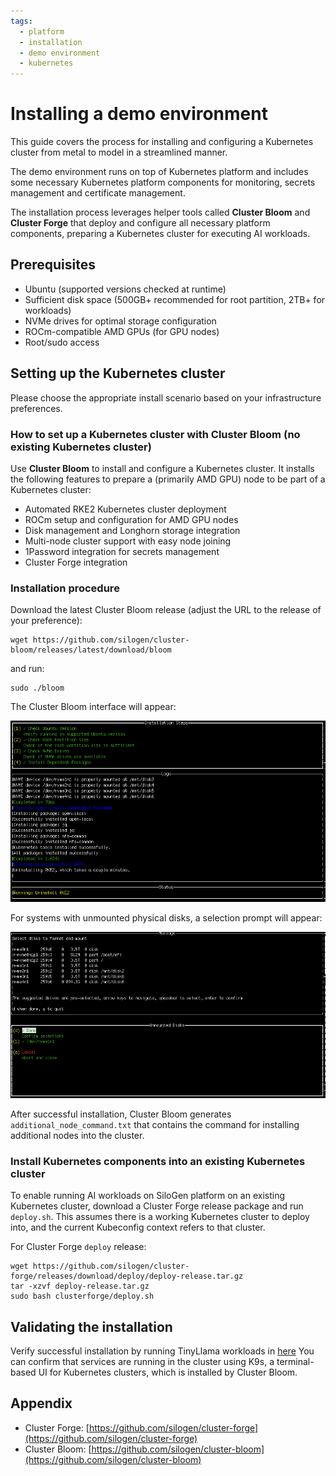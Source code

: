 ```yaml
---
tags:
  - platform
  - installation
  - demo environment
  - kubernetes
---
```


# Installing a demo environment

This guide covers the process for installing and configuring a Kubernetes cluster from metal to model in a streamlined manner.

The demo environment runs on top of Kubernetes platform and includes some necessary Kubernetes platform components for monitoring, secrets management and certificate management.

The installation process leverages helper tools called **Cluster Bloom** and **Cluster Forge** that deploy and configure all necessary platform components, preparing a Kubernetes cluster for executing AI workloads.

## Prerequisites

- Ubuntu (supported versions checked at runtime)
- Sufficient disk space (500GB+ recommended for root partition, 2TB+ for workloads)
- NVMe drives for optimal storage configuration
- ROCm-compatible AMD GPUs (for GPU nodes)
- Root/sudo access

## Setting up the Kubernetes cluster

Please choose the appropriate install scenario based on your infrastructure preferences.

### How to set up a Kubernetes cluster with Cluster Bloom (no existing Kubernetes cluster)

Use **Cluster Bloom** to install and configure a Kubernetes cluster. It installs the following features to prepare a (primarily AMD GPU) node to be part of a Kubernetes cluster:

- Automated RKE2 Kubernetes cluster deployment
- ROCm setup and configuration for AMD GPU nodes
- Disk management and Longhorn storage integration
- Multi-node cluster support with easy node joining
- 1Password integration for secrets management
- Cluster Forge integration

### Installation procedure
Download the latest Cluster Bloom release (adjust the URL to the release of your preference):
```
wget https://github.com/silogen/cluster-bloom/releases/latest/download/bloom
```
and run:
```
sudo ./bloom
```

The Cluster Bloom interface will appear:

![Cluster Bloom Interface](../media/bloom.png)

For systems with unmounted physical disks, a selection prompt will appear:

![Cluster Bloom Disk Selection](../media/bloom-disk-selection.png)

After successful installation, Cluster Bloom generates `additional_node_command.txt` that contains the command for installing additional nodes into the cluster.

### Install Kubernetes components into an existing Kubernetes cluster

To enable running AI workloads on SiloGen platform on an existing Kubernetes cluster, download a Cluster Forge release package and run `deploy.sh`. This assumes there is a working Kubernetes cluster to deploy into, and the current Kubeconfig context refers to that cluster.

For Cluster Forge `deploy` release:

```
wget https://github.com/silogen/cluster-forge/releases/download/deploy/deploy-release.tar.gz
tar -xzvf deploy-release.tar.gz
sudo bash clusterforge/deploy.sh 
```

## Validating the installation

Verify successful installation by running TinyLlama workloads in
[here](../ai-workloads/workloads/llm-inference-vllm/helm/README.md)
You can confirm that services are running in the cluster using K9s, a terminal-based UI for Kubernetes clusters, which is installed by Cluster Bloom.

## Appendix

- Cluster Forge: [https://github.com/silogen/cluster-forge](https://github.com/silogen/cluster-forge)
- Cluster Bloom: [https://github.com/silogen/cluster-bloom](https://github.com/silogen/cluster-bloom)
